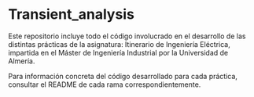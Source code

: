 # Transient_analysis

Este repositorio incluye todo el código involucrado en el desarrollo de las distintas prácticas de la asignatura: Itinerario de Ingeniería Eléctrica, impartida en el Máster de Ingeniería Industrial por la Universidad de Almería. 

Para información concreta del código desarrollado para cada práctica, consultar el README de cada rama correspondientemente. 

